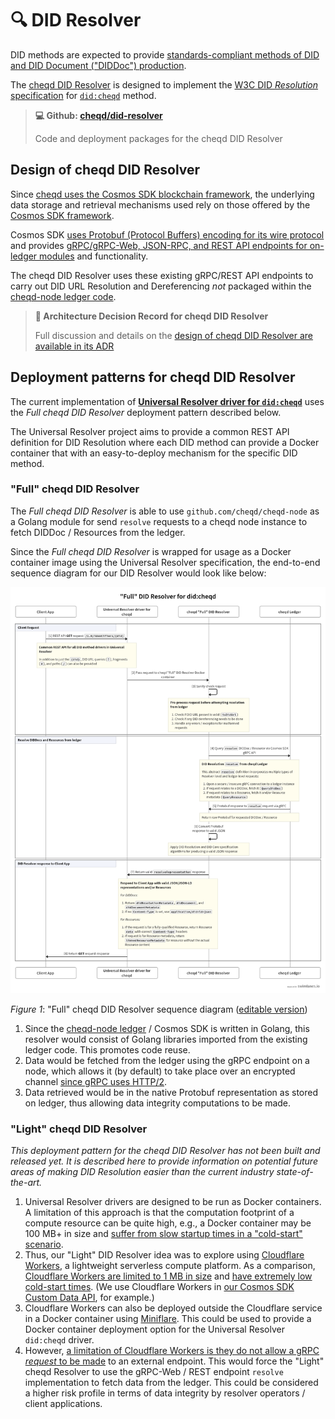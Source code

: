 # 🔍 DID Resolver

DID methods are expected to provide [standards-compliant methods of DID and DID Document ("DIDDoc") production](https://w3c.github.io/did-core/#production-and-consumption).

The [cheqd DID Resolver](https://github.com/cheqd/did-resolver) is designed to implement the [W3C DID *Resolution* specification](https://w3c-ccg.github.io/did-resolution/) for [`did:cheqd`](https://docs.cheqd.io/node/architecture/adr-list/adr-002-cheqd-did-method) method.

> **💻 Github: [cheqd/did-resolver](https://github.com/cheqd/did-resolver/)**
>
> Code and deployment packages for the cheqd DID Resolver

## Design of cheqd DID Resolver

Since [cheqd uses the Cosmos SDK blockchain framework](https://blog.cheqd.io/why-cheqd-has-joined-the-cosmos-4db8845722c5), the underlying data storage and retrieval mechanisms used rely on those offered by the [Cosmos SDK framework](https://docs.cosmos.network/master/intro/overview.html).

Cosmos SDK [uses Protobuf (Protocol Buffers) encoding for its wire protocol](https://docs.cosmos.network/master/core/encoding.html) and provides [gRPC/gRPC-Web, JSON-RPC, and REST API endpoints for on-ledger modules](https://docs.cosmos.network/master/core/grpc_rest.html) and functionality.

The cheqd DID Resolver uses these existing gRPC/REST API endpoints to carry out DID URL Resolution and Dereferencing *not* packaged within the [cheqd-node ledger code](https://github.com/cheqd/cheqd-node).

> **📝 Architecture Decision Record for cheqd DID Resolver**
>
> Full discussion and details on the [design of cheqd DID Resolver are available in its ADR](../architecture/adr-list/adr-001-did-resolver.md)

## Deployment patterns for cheqd DID Resolver

The current implementation of **[Universal Resolver driver for `did:cheqd`](https://github.com/decentralized-identity/universal-resolver)** uses the *Full cheqd DID Resolver* deployment pattern described below.

The Universal Resolver project aims to provide a common REST API definition for DID Resolution where each DID method can provide a Docker container that with an easy-to-deploy mechanism for the specific DID method.

### "Full" cheqd DID Resolver

The *Full cheqd DID Resolver* is able to use `github.com/cheqd/cheqd-node` as a Golang module for send `resolve` requests to a cheqd node instance to fetch DIDDoc / Resources from the ledger.

Since the *Full cheqd DID Resolver* is wrapped for usage as a Docker container image using the Universal Resolver specification, the end-to-end sequence diagram for our DID Resolver would look like below:

![*Full cheqd DID Resolver* sequence diagram](../.gitbook/assets/cheqd-full-did-resolver-sequence-diagram.png)

*Figure 1*: "Full" cheqd DID Resolver sequence diagram ([editable version](https://swimlanes.io/u/CE_Rjphs9?rev=7))

1. Since the [cheqd-node ledger](https://github.com/cheqd/cheqd-node) / Cosmos SDK is written in Golang, this resolver would consist of Golang libraries imported from the existing ledger code. This promotes code reuse.
2. Data would be fetched from the ledger using the gRPC endpoint on a node, which allows it (by default) to take place over an encrypted channel [since gRPC uses HTTP/2](https://grpc.io/).
3. Data retrieved would be in the native Protobuf representation as stored on ledger, thus allowing data integrity computations to be made.

### "Light" cheqd DID Resolver

*This deployment pattern for the cheqd DID Resolver has not been built and released yet. It is described here to provide information on potential future areas of making DID Resolution easier than the current industry state-of-the-art.*

1. Universal Resolver drivers are designed to be run as Docker containers. A limitation of this approach is that the computation footprint of a compute resource can be quite high, e.g., a Docker container may be 100 MB+ in size and [suffer from slow startup times in a "cold-start" scenario](https://mikhail.io/serverless/coldstarts/aws/).
2. Thus, our "Light" DID Resolver idea was to explore using [Cloudflare Workers](https://workers.cloudflare.com/), a lightweight serverless compute platform. As a comparison, [Cloudflare Workers are limited to 1 MB in size](https://developers.cloudflare.com/workers/platform/limits/) and [have extremely low cold-start times](https://blog.cloudflare.com/eliminating-cold-starts-with-cloudflare-workers/). (We use Cloudflare Workers in [our Cosmos SDK Custom Data API](https://github.com/cheqd/data-api), for example.)
3. Cloudflare Workers can also be deployed outside the Cloudflare service in a Docker container using [Miniflare](https://miniflare.dev/). This could be used to provide a Docker container deployment option for the Universal Resolver `did:cheqd` driver.
4. However, [a limitation of Cloudflare Workers is they do not allow a gRPC *request* to be made](https://community.cloudflare.com/t/can-i-make-a-grpc-request-from-a-worker/157450/4) to an external endpoint. This would force the "Light" cheqd Resolver to use the gRPC-Web / REST endpoint `resolve` implementation to fetch data from the ledger. This could be considered a higher risk profile in terms of data integrity by resolver operators / client applications.
